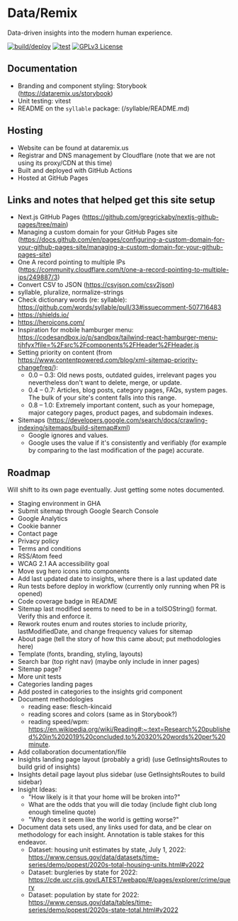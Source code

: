 # Data/Remix

Data-driven insights into the modern human experience.

[![build/deploy](https://github.com/tsvanharen/dataremix.us/actions/workflows/deploy.yml/badge.svg)](https://github.com/tsvanharen/dataremix.us/actions/workflows/deploy.yml) [![test](https://github.com/tsvanharen/dataremix.us/actions/workflows/test.yml/badge.svg)](https://github.com/tsvanharen/dataremix.us/actions/workflows/test.yml) [![GPLv3 License](https://img.shields.io/badge/license-GPL%20v3-limegreen.svg)](https://github.com/tsvanharen/dataremix.us/blob/main/LICENSE)

## Documentation

* Branding and component styling:  Storybook (https://dataremix.us/storybook)
* Unit testing:  vitest
* README on the `syllable` package:  (/syllable/README.md)

## Hosting

* Website can be found at dataremix.us
* Registrar and DNS management by Cloudflare (note that we are not using its proxy/CDN at this time)
* Built and deployed with GitHub Actions
* Hosted at GitHub Pages

## Links and notes that helped get this site setup

* Next.js GitHub Pages (https://github.com/gregrickaby/nextjs-github-pages/tree/main)
* Managing a custom domain for your GitHub Pages site (https://docs.github.com/en/pages/configuring-a-custom-domain-for-your-github-pages-site/managing-a-custom-domain-for-your-github-pages-site)
* One A record pointing to multiple IPs (https://community.cloudflare.com/t/one-a-record-pointing-to-multiple-ips/249887/3)
* Convert CSV to JSON (https://csvjson.com/csv2json)
* syllable, pluralize, normalize-strings
* Check dictionary words (re: syllable):  https://github.com/words/syllable/pull/33#issuecomment-507716483
* https://shields.io/
* https://heroicons.com/
* Inspiration for mobile hamburger menu:  https://codesandbox.io/p/sandbox/tailwind-react-hamburger-menu-tjhfyx?file=%2Fsrc%2Fcomponents%2FHeader%2FHeader.js
* Setting priority on content (from https://www.contentpowered.com/blog/xml-sitemap-priority-changefreq/):
  * 0.0 – 0.3: Old news posts, outdated guides, irrelevant pages you nevertheless don't want to delete, merge, or update.
  * 0.4 – 0.7: Articles, blog posts, category pages, FAQs, system pages. The bulk of your site's content falls into this range.
  * 0.8 – 1.0: Extremely important content, such as your homepage, major category pages, product pages, and subdomain indexes.
* Sitemaps (https://developers.google.com/search/docs/crawling-indexing/sitemaps/build-sitemap#xml)
  * Google ignores <priority> and <changefreq> values.
  * Google uses the <lastmod> value if it's consistently and verifiably (for example by comparing to the last modification of the page) accurate.

## Roadmap

Will shift to its own page eventually.  Just getting some notes documented.

* Staging environment in GHA
* Submit sitemap through Google Search Console
* Google Analytics
* Cookie banner
* Contact page
* Privacy policy
* Terms and conditions
* RSS/Atom feed
* WCAG 2.1 AA accessibility goal
* Move svg hero icons into components
* Add last updated date to insights, where there is a last updated date
* Run tests before deploy in workflow (currently only running when PR is opened)
* Code coverage badge in README
* Sitemap last modified seems to need to be in a toISOString() format.  Verify this and enforce it.
* Rework routes enum and routes stories to include priority, lastModifiedDate, and change frequency values for sitemap
* About page (tell the story of how this came about; put methodologies here)
* Template (fonts, branding, styling, layouts)
* Search bar (top right nav) (maybe only include in inner pages)
* Sitemap page?
* More unit tests
* Categories landing pages
* Add posted in categories to the insights grid component
* Document methodologies
  * reading ease: flesch-kincaid
  * reading scores and colors (same as in Storybook?)
  * reading speed/wpm:  https://en.wikipedia.org/wiki/Reading#:~:text=Research%20published%20in%202019%20concluded,to%20320%20words%20per%20minute.
* Add collaboration documentation/file
* Insights landing page layout (probably a grid) (use GetInsightsRoutes to build grid of insights)
* Insights detail page layout plus sidebar (use GetInsightsRoutes to build sidebar)
* Insight Ideas:
  * "How likely is it that your home will be broken into?"
  * What are the odds that you will die today (include fight club long enough timeline quote)
  * "Why does it seem like the world is getting worse?"
* Document data sets used, any links used for data, and be clear on methodology for each insight.  Annotation is table stakes for this endeavor.
  * Dataset:  housing unit estimates by state, July 1, 2022:  https://www.census.gov/data/datasets/time-series/demo/popest/2020s-total-housing-units.html#v2022
  * Dataset:  burgleries by state for 2022:  https://cde.ucr.cjis.gov/LATEST/webapp/#/pages/explorer/crime/query
  * Dataset:  population by state for 2022:  https://www.census.gov/data/tables/time-series/demo/popest/2020s-state-total.html#v2022